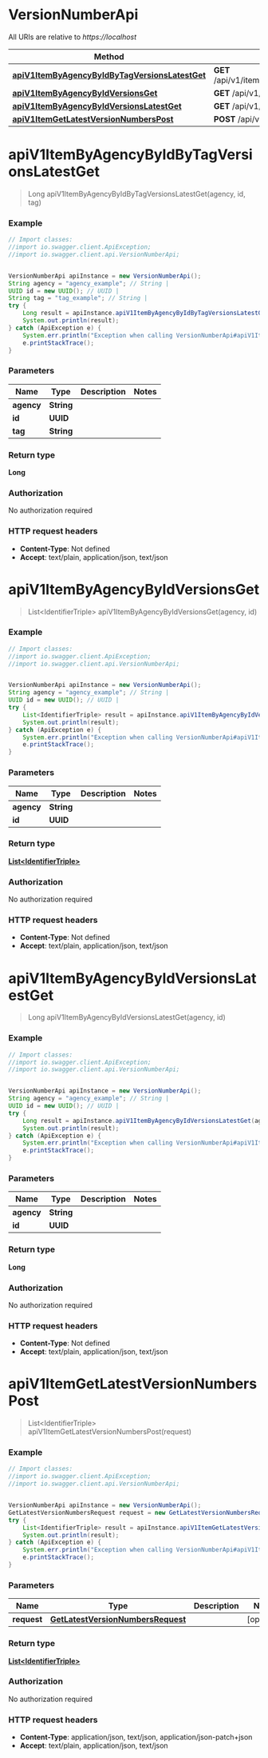 # VersionNumberApi

All URIs are relative to *https://localhost*

Method | HTTP request | Description
------------- | ------------- | -------------
[**apiV1ItemByAgencyByIdByTagVersionsLatestGet**](VersionNumberApi.md#apiV1ItemByAgencyByIdByTagVersionsLatestGet) | **GET** /api/v1/item/{agency}/{id}/{tag}/versions/_latest | 
[**apiV1ItemByAgencyByIdVersionsGet**](VersionNumberApi.md#apiV1ItemByAgencyByIdVersionsGet) | **GET** /api/v1/item/{agency}/{id}/versions | 
[**apiV1ItemByAgencyByIdVersionsLatestGet**](VersionNumberApi.md#apiV1ItemByAgencyByIdVersionsLatestGet) | **GET** /api/v1/item/{agency}/{id}/versions/_latest | 
[**apiV1ItemGetLatestVersionNumbersPost**](VersionNumberApi.md#apiV1ItemGetLatestVersionNumbersPost) | **POST** /api/v1/item/_getLatestVersionNumbers | 


<a name="apiV1ItemByAgencyByIdByTagVersionsLatestGet"></a>
# **apiV1ItemByAgencyByIdByTagVersionsLatestGet**
> Long apiV1ItemByAgencyByIdByTagVersionsLatestGet(agency, id, tag)



### Example
```java
// Import classes:
//import io.swagger.client.ApiException;
//import io.swagger.client.api.VersionNumberApi;


VersionNumberApi apiInstance = new VersionNumberApi();
String agency = "agency_example"; // String | 
UUID id = new UUID(); // UUID | 
String tag = "tag_example"; // String | 
try {
    Long result = apiInstance.apiV1ItemByAgencyByIdByTagVersionsLatestGet(agency, id, tag);
    System.out.println(result);
} catch (ApiException e) {
    System.err.println("Exception when calling VersionNumberApi#apiV1ItemByAgencyByIdByTagVersionsLatestGet");
    e.printStackTrace();
}
```

### Parameters

Name | Type | Description  | Notes
------------- | ------------- | ------------- | -------------
 **agency** | **String**|  |
 **id** | **UUID**|  |
 **tag** | **String**|  |

### Return type

**Long**

### Authorization

No authorization required

### HTTP request headers

 - **Content-Type**: Not defined
 - **Accept**: text/plain, application/json, text/json

<a name="apiV1ItemByAgencyByIdVersionsGet"></a>
# **apiV1ItemByAgencyByIdVersionsGet**
> List&lt;IdentifierTriple&gt; apiV1ItemByAgencyByIdVersionsGet(agency, id)



### Example
```java
// Import classes:
//import io.swagger.client.ApiException;
//import io.swagger.client.api.VersionNumberApi;


VersionNumberApi apiInstance = new VersionNumberApi();
String agency = "agency_example"; // String | 
UUID id = new UUID(); // UUID | 
try {
    List<IdentifierTriple> result = apiInstance.apiV1ItemByAgencyByIdVersionsGet(agency, id);
    System.out.println(result);
} catch (ApiException e) {
    System.err.println("Exception when calling VersionNumberApi#apiV1ItemByAgencyByIdVersionsGet");
    e.printStackTrace();
}
```

### Parameters

Name | Type | Description  | Notes
------------- | ------------- | ------------- | -------------
 **agency** | **String**|  |
 **id** | **UUID**|  |

### Return type

[**List&lt;IdentifierTriple&gt;**](IdentifierTriple.md)

### Authorization

No authorization required

### HTTP request headers

 - **Content-Type**: Not defined
 - **Accept**: text/plain, application/json, text/json

<a name="apiV1ItemByAgencyByIdVersionsLatestGet"></a>
# **apiV1ItemByAgencyByIdVersionsLatestGet**
> Long apiV1ItemByAgencyByIdVersionsLatestGet(agency, id)



### Example
```java
// Import classes:
//import io.swagger.client.ApiException;
//import io.swagger.client.api.VersionNumberApi;


VersionNumberApi apiInstance = new VersionNumberApi();
String agency = "agency_example"; // String | 
UUID id = new UUID(); // UUID | 
try {
    Long result = apiInstance.apiV1ItemByAgencyByIdVersionsLatestGet(agency, id);
    System.out.println(result);
} catch (ApiException e) {
    System.err.println("Exception when calling VersionNumberApi#apiV1ItemByAgencyByIdVersionsLatestGet");
    e.printStackTrace();
}
```

### Parameters

Name | Type | Description  | Notes
------------- | ------------- | ------------- | -------------
 **agency** | **String**|  |
 **id** | **UUID**|  |

### Return type

**Long**

### Authorization

No authorization required

### HTTP request headers

 - **Content-Type**: Not defined
 - **Accept**: text/plain, application/json, text/json

<a name="apiV1ItemGetLatestVersionNumbersPost"></a>
# **apiV1ItemGetLatestVersionNumbersPost**
> List&lt;IdentifierTriple&gt; apiV1ItemGetLatestVersionNumbersPost(request)



### Example
```java
// Import classes:
//import io.swagger.client.ApiException;
//import io.swagger.client.api.VersionNumberApi;


VersionNumberApi apiInstance = new VersionNumberApi();
GetLatestVersionNumbersRequest request = new GetLatestVersionNumbersRequest(); // GetLatestVersionNumbersRequest | 
try {
    List<IdentifierTriple> result = apiInstance.apiV1ItemGetLatestVersionNumbersPost(request);
    System.out.println(result);
} catch (ApiException e) {
    System.err.println("Exception when calling VersionNumberApi#apiV1ItemGetLatestVersionNumbersPost");
    e.printStackTrace();
}
```

### Parameters

Name | Type | Description  | Notes
------------- | ------------- | ------------- | -------------
 **request** | [**GetLatestVersionNumbersRequest**](GetLatestVersionNumbersRequest.md)|  | [optional]

### Return type

[**List&lt;IdentifierTriple&gt;**](IdentifierTriple.md)

### Authorization

No authorization required

### HTTP request headers

 - **Content-Type**: application/json, text/json, application/json-patch+json
 - **Accept**: text/plain, application/json, text/json

